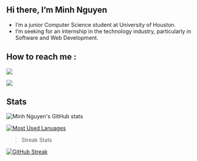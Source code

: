 ## Hi there, I’m Minh Nguyen
- I’m a junior Computer Science student at University of Houston.
- I’m seeking for an internship in the technology industry, particularly in Software and Web Development.
## How to reach me :
[<img src="https://img.shields.io/badge/LinkedIn-0077B5?style=for-the-badge&logo=linkedin&logoColor=white" target="_blank" />](https://www.linkedin.com/in/ndminhvn/)

[<img src="https://img.shields.io/badge/Gmail-D14836?style=for-the-badge&logo=gmail&logoColor=white" />](mailto:vn.ndminh@gmail.com)

## Stats
![Minh Nguyen's GitHub stats](https://github-readme-stats.vercel.app/api?username=ndminhvn&count_private=trueshow_icons=true&theme=tokyonight&show_icons=true&count_private=true)

[![Most Used Lanuages](https://github-readme-stats.vercel.app/api/top-langs/?username=ndminhvn&langs_count=9&layout=compact&hide=makefile)](https://github.com/anuraghazra/github-readme-stats)
> Streak Stats

[![GitHub Streak](https://github-readme-streak-stats.herokuapp.com/?user=ndminhvn&theme=dark&hide_border=true)](https://git.io/streak-stats)

<!---
ndminhvn/ndminhvn is a ✨ special ✨ repository because its `README.md` (this file) appears on your GitHub profile.
You can click the Preview link to take a look at your changes.
--->

